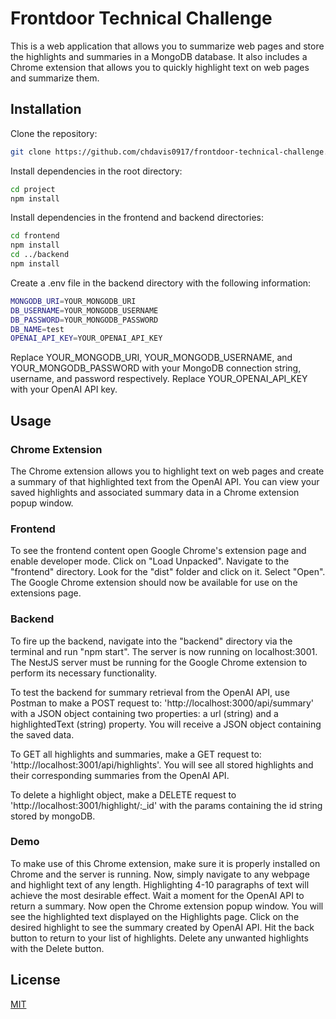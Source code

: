 # Frontdoor Technical Challenge

This is a web application that allows you to summarize web pages and store the highlights and summaries in a MongoDB database. It also includes a Chrome extension that allows you to quickly highlight text on web pages and summarize them.


## Installation

Clone the repository:

```bash
git clone https://github.com/chdavis0917/frontdoor-technical-challenge.git
```

Install dependencies in the root directory:

```bash
cd project
npm install
```
Install dependencies in the frontend and backend directories:

```bash
cd frontend
npm install
cd ../backend
npm install
```

Create a .env file in the backend directory with the following information:

```bash
MONGODB_URI=YOUR_MONGODB_URI
DB_USERNAME=YOUR_MONGODB_USERNAME
DB_PASSWORD=YOUR_MONGODB_PASSWORD
DB_NAME=test
OPENAI_API_KEY=YOUR_OPENAI_API_KEY
```

Replace YOUR_MONGODB_URI, YOUR_MONGODB_USERNAME, and YOUR_MONGODB_PASSWORD with your MongoDB connection string, username, and password respectively. Replace YOUR_OPENAI_API_KEY with your OpenAI API key.

## Usage

### Chrome Extension
The Chrome extension allows you to highlight text on web pages and create a summary of that highlighted text from the OpenAI API. You can view your saved highlights and associated summary data in a Chrome extension popup window.

### Frontend
To see the frontend content open Google Chrome's extension page and enable developer mode.
Click on "Load Unpacked". Navigate to the "frontend" directory. Look for the "dist" folder and click on it. Select "Open". The Google Chrome extension should now be available for use on the extensions page.

### Backend
To fire up the backend, navigate into the "backend" directory via the terminal and run "npm start". The server is now running on localhost:3001. The NestJS server must be running for the Google Chrome extension to perform its necessary functionality.

To test the backend for summary retrieval from the OpenAI API, use Postman to make a POST request to: 'http://localhost:3000/api/summary' with a JSON object containing two properties: a url (string) and a highlightedText (string) property. You will receive a JSON object containing the saved data. 

To GET all highlights and summaries, make a GET request to: 'http://localhost:3001/api/highlights'. You will see all stored highlights and their corresponding summaries from the OpenAI API.

To delete a highlight object, make a DELETE request to 'http://localhost:3001/highlight/:_id' with the params containing the id string stored by mongoDB. 

### Demo
To make use of this Chrome extension, make sure it is properly installed on Chrome and the server is running. Now, simply navigate to any webpage and highlight text of any length. Highlighting 4-10 paragraphs of text will achieve the most desirable effect. Wait a moment for the OpenAI API to return a summary. Now open the Chrome extension popup window. You will see the highlighted text displayed on the Highlights page. Click on the desired highlight to see the summary created by OpenAI API. Hit the back button to return to your list of highlights. Delete any unwanted highlights with the Delete button.


## License

[MIT](https://choosealicense.com/licenses/mit/)
